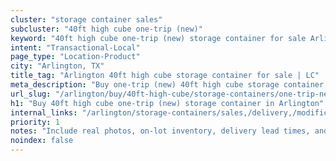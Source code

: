 ```yaml
---
cluster: "storage container sales"
subcluster: "40ft high cube one-trip (new)"
keyword: "40ft high cube one-trip (new) storage container for sale Arlington, TX"
intent: "Transactional-Local"
page_type: "Location-Product"
city: "Arlington, TX"
title_tag: "Arlington 40ft high cube storage container for sale | LC"
meta_description: "Buy one-trip (new) 40ft high cube storage container sale with local delivery in Arlington, TX. LC Container — local Since 2003. Request a fast quote today."
url_slug: "/arlington/buy/40ft-high-cube/storage-containers/one-trip-new"
h1: "Buy 40ft high cube one-trip (new) storage container in Arlington"
internal_links: "/arlington/storage-containers/sales,/delivery,/modifications"
priority: 1
notes: "Include real photos, on-lot inventory, delivery lead times, and financing info."
noindex: false
---
```


<!-- TODO: Add unique city/inventory copy, images, and internal links here. -->
